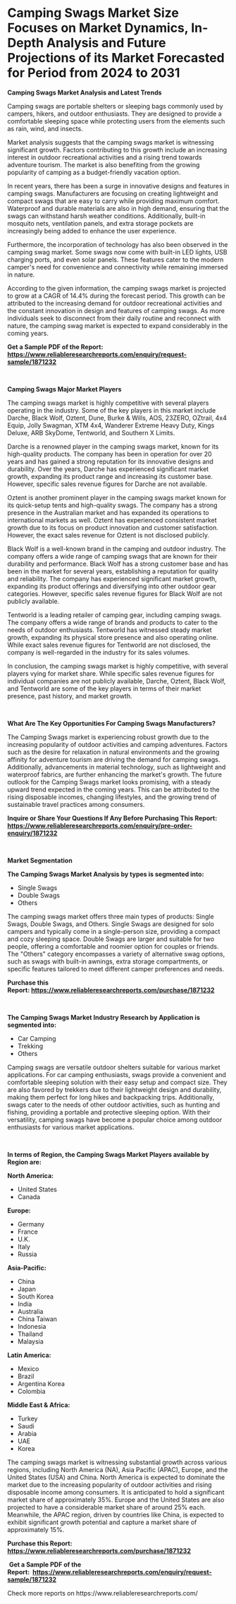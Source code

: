 <p><h1>Camping Swags Market Size Focuses on Market Dynamics, In-Depth Analysis and Future Projections of its Market Forecasted for Period from 2024 to 2031</h1></p><p><strong>Camping Swags Market Analysis and Latest Trends</strong></p>
<p><p>Camping swags are portable shelters or sleeping bags commonly used by campers, hikers, and outdoor enthusiasts. They are designed to provide a comfortable sleeping space while protecting users from the elements such as rain, wind, and insects.</p><p>Market analysis suggests that the camping swags market is witnessing significant growth. Factors contributing to this growth include an increasing interest in outdoor recreational activities and a rising trend towards adventure tourism. The market is also benefiting from the growing popularity of camping as a budget-friendly vacation option.</p><p>In recent years, there has been a surge in innovative designs and features in camping swags. Manufacturers are focusing on creating lightweight and compact swags that are easy to carry while providing maximum comfort. Waterproof and durable materials are also in high demand, ensuring that the swags can withstand harsh weather conditions. Additionally, built-in mosquito nets, ventilation panels, and extra storage pockets are increasingly being added to enhance the user experience.</p><p>Furthermore, the incorporation of technology has also been observed in the camping swag market. Some swags now come with built-in LED lights, USB charging ports, and even solar panels. These features cater to the modern camper's need for convenience and connectivity while remaining immersed in nature.</p><p>According to the given information, the camping swags market is projected to grow at a CAGR of 14.4% during the forecast period. This growth can be attributed to the increasing demand for outdoor recreational activities and the constant innovation in design and features of camping swags. As more individuals seek to disconnect from their daily routine and reconnect with nature, the camping swag market is expected to expand considerably in the coming years.</p></p>
<p><strong>Get a Sample PDF of the Report:&nbsp; <a href="https://www.reliableresearchreports.com/enquiry/request-sample/1871232">https://www.reliableresearchreports.com/enquiry/request-sample/1871232</a></strong></p>
<p>&nbsp;</p>
<p><strong>Camping Swags Major Market Players</strong></p>
<p><p>The camping swags market is highly competitive with several players operating in the industry. Some of the key players in this market include Darche, Black Wolf, Oztent, Dune, Burke & Wills, AOS, 23ZERO, OZtrail, 4x4 Equip, Jolly Swagman, XTM 4x4, Wanderer Extreme Heavy Duty, Kings Deluxe, ARB SkyDome, Tentworld, and Southern X Limits.</p><p>Darche is a renowned player in the camping swags market, known for its high-quality products. The company has been in operation for over 20 years and has gained a strong reputation for its innovative designs and durability. Over the years, Darche has experienced significant market growth, expanding its product range and increasing its customer base. However, specific sales revenue figures for Darche are not available.</p><p>Oztent is another prominent player in the camping swags market known for its quick-setup tents and high-quality swags. The company has a strong presence in the Australian market and has expanded its operations to international markets as well. Oztent has experienced consistent market growth due to its focus on product innovation and customer satisfaction. However, the exact sales revenue for Oztent is not disclosed publicly.</p><p>Black Wolf is a well-known brand in the camping and outdoor industry. The company offers a wide range of camping swags that are known for their durability and performance. Black Wolf has a strong customer base and has been in the market for several years, establishing a reputation for quality and reliability. The company has experienced significant market growth, expanding its product offerings and diversifying into other outdoor gear categories. However, specific sales revenue figures for Black Wolf are not publicly available.</p><p>Tentworld is a leading retailer of camping gear, including camping swags. The company offers a wide range of brands and products to cater to the needs of outdoor enthusiasts. Tentworld has witnessed steady market growth, expanding its physical store presence and also operating online. While exact sales revenue figures for Tentworld are not disclosed, the company is well-regarded in the industry for its sales volumes.</p><p>In conclusion, the camping swags market is highly competitive, with several players vying for market share. While specific sales revenue figures for individual companies are not publicly available, Darche, Oztent, Black Wolf, and Tentworld are some of the key players in terms of their market presence, past history, and market growth.</p></p>
<p>&nbsp;</p>
<p><strong>What Are The Key Opportunities For Camping Swags Manufacturers?</strong></p>
<p><p>The Camping Swags market is experiencing robust growth due to the increasing popularity of outdoor activities and camping adventures. Factors such as the desire for relaxation in natural environments and the growing affinity for adventure tourism are driving the demand for camping swags. Additionally, advancements in material technology, such as lightweight and waterproof fabrics, are further enhancing the market's growth. The future outlook for the Camping Swags market looks promising, with a steady upward trend expected in the coming years. This can be attributed to the rising disposable incomes, changing lifestyles, and the growing trend of sustainable travel practices among consumers.</p></p>
<p><strong>Inquire or Share Your Questions If Any Before Purchasing This Report: <a href="https://www.reliableresearchreports.com/enquiry/pre-order-enquiry/1871232">https://www.reliableresearchreports.com/enquiry/pre-order-enquiry/1871232</a></strong></p>
<p>&nbsp;</p>
<p><strong>Market Segmentation</strong></p>
<p><strong>The Camping Swags Market Analysis by types is segmented into:</strong></p>
<p><ul><li>Single Swags</li><li>Double Swags</li><li>Others</li></ul></p>
<p><p>The camping swags market offers three main types of products: Single Swags, Double Swags, and Others. Single Swags are designed for solo campers and typically come in a single-person size, providing a compact and cozy sleeping space. Double Swags are larger and suitable for two people, offering a comfortable and roomier option for couples or friends. The "Others" category encompasses a variety of alternative swag options, such as swags with built-in awnings, extra storage compartments, or specific features tailored to meet different camper preferences and needs.</p></p>
<p><strong>Purchase this Report:&nbsp;<a href="https://www.reliableresearchreports.com/purchase/1871232">https://www.reliableresearchreports.com/purchase/1871232</a></strong></p>
<p>&nbsp;</p>
<p><strong>The Camping Swags Market Industry Research by Application is segmented into:</strong></p>
<p><ul><li>Car Camping</li><li>Trekking</li><li>Others</li></ul></p>
<p><p>Camping swags are versatile outdoor shelters suitable for various market applications. For car camping enthusiasts, swags provide a convenient and comfortable sleeping solution with their easy setup and compact size. They are also favored by trekkers due to their lightweight design and durability, making them perfect for long hikes and backpacking trips. Additionally, swags cater to the needs of other outdoor activities, such as hunting and fishing, providing a portable and protective sleeping option. With their versatility, camping swags have become a popular choice among outdoor enthusiasts for various market applications.</p></p>
<p>&nbsp;</p>
<p><strong>In terms of Region, the Camping Swags Market Players available by Region are:</strong></p>
<p>
    <p> <strong> North America: </strong>
        <ul>
            <li>United States</li>
            <li>Canada</li>
        </ul>
        </p> 
    <p> <strong> Europe: </strong>
        <ul>
            <li>Germany</li>
            <li>France</li>
            <li>U.K.</li>
            <li>Italy</li>
            <li>Russia</li>
        </ul>
        </p> 
    <p> <strong> Asia-Pacific: </strong>
        <ul>
            <li>China</li>
            <li>Japan</li>
            <li>South Korea</li>
            <li>India</li>
            <li>Australia</li>
            <li>China Taiwan</li>
            <li>Indonesia</li>
            <li>Thailand</li>
            <li>Malaysia</li>
        </ul>
        </p> 
    <p> <strong> Latin America: </strong>
        <ul>
            <li>Mexico</li>
            <li>Brazil</li>
            <li>Argentina Korea</li>
            <li>Colombia</li>
        </ul>
        </p> 
    <p> <strong> Middle East & Africa: </strong>
        <ul>
            <li>Turkey</li>
            <li>Saudi</li>
            <li>Arabia</li>
            <li>UAE</li>
            <li>Korea</li>
        </ul>
    </p>
    </p>
<p><p>The camping swags market is witnessing substantial growth across various regions, including North America (NA), Asia Pacific (APAC), Europe, and the United States (USA) and China. North America is expected to dominate the market due to the increasing popularity of outdoor activities and rising disposable income among consumers. It is anticipated to hold a significant market share of approximately 35%. Europe and the United States are also projected to have a considerable market share of around 25% each. Meanwhile, the APAC region, driven by countries like China, is expected to exhibit significant growth potential and capture a market share of approximately 15%.</p></p>
<p><strong>Purchase this Report: <a href="https://www.reliableresearchreports.com/purchase/1871232">https://www.reliableresearchreports.com/purchase/1871232</a></strong></p>
<p>&nbsp;<strong>Get a Sample PDF of the Report:&nbsp;&nbsp;<a href="https://www.reliableresearchreports.com/enquiry/request-sample/1871232">https://www.reliableresearchreports.com/enquiry/request-sample/1871232</a></strong></p>
<p><strong></strong></p>
<p>Check more reports on https://www.reliableresearchreports.com/</p>